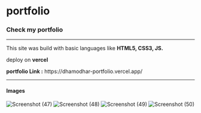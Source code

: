# portfolio
<h3>Check my portfolio</h3> 
<hr>
<p>This site was build with basic languages like <b> HTML5, CSS3, JS.</b></p>
<p>deploy on <b>vercel</b></p>
<b>portfolio Link :</b> https://dhamodhar-portfolio.vercel.app/
<hr>
<h4>Images</h4>

![Screenshot (47)](https://github.com/DhamodharG/portfolio/assets/145203520/50f0f6db-981d-46d2-a125-4adef600284d)
![Screenshot (48)](https://github.com/DhamodharG/portfolio/assets/145203520/f6398614-0eef-4668-b0fb-f274452fb19c)
![Screenshot (49)](https://github.com/DhamodharG/portfolio/assets/145203520/dda244a0-efef-46e4-abe5-ac07ecfaa75a)
![Screenshot (50)](https://github.com/DhamodharG/portfolio/assets/145203520/388be7eb-9596-448f-bff1-f49a138c1b84)
